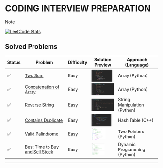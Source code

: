# **CODING INTERVIEW PREPARATION**
> [!NOTE]
> <a href="https://leetcode.com/u/paudelsamir/" target="_blank">
> <img src="https://leetcard.jacoblin.cool/paudelsamir?theme=light&font=Blinker&ext=activity" alt="LeetCode Stats"/>
> </a>

<!-- 🟢🟠🔴 ♻️	🔜	⏭️	❌🔄 -->


## Solved Problems

<style>
.problem-img {
    height: 40px;
    vertical-align: middle;
}
</style>

| Status | Problem | Difficulty | Solution Preview | Approach (Language) |
| ------ | ------- | ---------- | ---------------- | ------------------- |
| ✅     | [Two Sum](https://leetcode.com/problems/two-sum/) | Easy      | <img src="images/001_two_sum.png" alt="Python Solution" class="problem-img"/> | Array (Python) |
| ✅     | [Concatenation of Array](https://leetcode.com/problems/concatenation-of-array/) | Easy      | <img src="images/003_concatenation_of_array.png" alt="Python Solution" class="problem-img"/> | Array (Python) |
| ✅     | [Reverse String](https://leetcode.com/problems/reverse-string/) | Easy      | <img src="images/002_reverse_string.png" alt="Python Solution" class="problem-img"/> | String Manipulation (Python) |
| ✅     | [Contains Duplicate](https://leetcode.com/problems/contains-duplicate/) | Easy      | <img src="images/004_contains_duplicate.png" alt="C++ Solution" class="problem-img"/> | Hash Table (C++) |
| ✅     | [Valid Palindrome](https://leetcode.com/problems/valid-palindrome/) | Easy      | <img src="images/005_valid_palindrome.png" alt="Python Solution" class="problem-img"/> | Two Pointers (Python) |
| ✅     | [Best Time to Buy and Sell Stock](https://leetcode.com/problems/best-time-to-buy-and-sell-stock/) | Easy      | <img src="images/006_best_time_to_buy_sell_stock.png" alt="Python Solution" class="problem-img"/> | Dynamic Programming (Python) |

---
